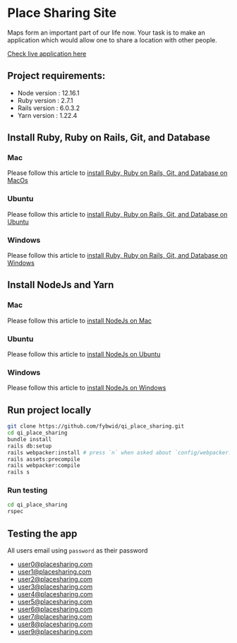 # Place Sharing Site
Maps form an important part of our life now. Your task is to make an application which would allow one to share a location with other people.

[Check live application here](https://qi-place-sharing.herokuapp.com/)

## Project requirements:
- Node version  : 12.16.1
- Ruby version  : 2.7.1
- Rails version : 6.0.3.2
- Yarn version  : 1.22.4

## Install Ruby, Ruby on Rails, Git, and Database
### Mac
Please follow this article to [install Ruby, Ruby on Rails, Git, and Database on MacOs](https://gorails.com/setup/osx/10.15-catalina)

### Ubuntu
Please follow this article to [install Ruby, Ruby on Rails, Git, and Database on Ubuntu](https://gorails.com/setup/ubuntu/20.04)

### Windows
Please follow this article to [install Ruby, Ruby on Rails, Git, and Database on Windows](https://gorails.com/setup/ubuntu/20.04)

## Install NodeJs and Yarn
### Mac
Please follow this article to [install NodeJs on Mac](https://www.taniarascia.com/how-to-install-and-use-node-js-and-npm-mac-and-windows/#installation-on-a-mac-or-linux)

### Ubuntu
Please follow this article to [install NodeJs on Ubuntu](https://www.taniarascia.com/how-to-install-and-use-node-js-and-npm-mac-and-windows/#installation-on-a-mac-or-linux)

### Windows
Please follow this article to [install NodeJs on Windows](https://www.taniarascia.com/how-to-install-and-use-node-js-and-npm-mac-and-windows/#installation-on-windows)

## Run project locally
```bash
git clone https://github.com/fybwid/qi_place_sharing.git 
cd qi_place_sharing
bundle install
rails db:setup
rails webpacker:install # press `n` when asked about `config/webpacker.yml` and `config/webpack/environment.js`
rails assets:precompile
rails webpacker:compile
rails s
```

### Run testing
```bash
cd qi_place_sharing
rspec
```

## Testing the app
All users email using `password` as their password
- user0@placesharing.com
- user1@placesharing.com
- user2@placesharing.com
- user3@placesharing.com
- user4@placesharing.com
- user5@placesharing.com
- user6@placesharing.com
- user7@placesharing.com
- user8@placesharing.com
- user9@placesharing.com